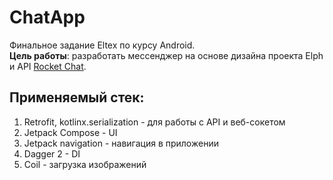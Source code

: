 # ChatApp
Финальное задание Eltex по курсу Android.  
**Цель работы**: разработать мессенджер на основе дизайна проекта Elph и API [Rocket Chat](https://developer.rocket.chat/docs/api). 
## Применяемый стек:
1. Retrofit, kotlinx.serialization - для работы с API и веб-сокетом
2. Jetpack Compose - UI
3. Jetpack navigation - навигация в приложении
4. Dagger 2 - DI
5. Coil - загрузка изображений